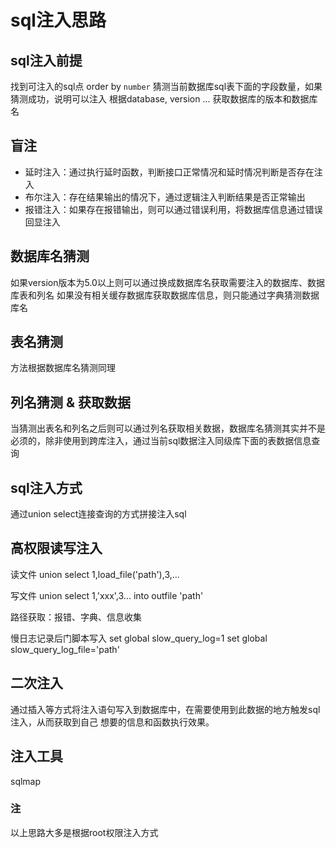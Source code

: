 # sql注入思路

## sql注入前提

找到可注入的sql点
order by `number` 猜测当前数据库sql表下面的字段数量，如果猜测成功，说明可以注入
根据database, version ... 获取数据库的版本和数据库名

## 盲注

- 延时注入：通过执行延时函数，判断接口正常情况和延时情况判断是否存在注入
- 布尔注入：存在结果输出的情况下，通过逻辑注入判断结果是否正常输出
- 报错注入：如果存在报错输出，则可以通过错误利用，将数据库信息通过错误回显注入

## 数据库名猜测

如果version版本为5.0以上则可以通过换成数据库名获取需要注入的数据库、数据库表和列名
如果没有相关缓存数据库获取数据库信息，则只能通过字典猜测数据库名

## 表名猜测

方法根据数据库名猜测同理

## 列名猜测 & 获取数据

当猜测出表名和列名之后则可以通过列名获取相关数据，数据库名猜测其实并不是必须的，除非使用到跨库注入，通过当前sql数据注入同级库下面的表数据信息查询

## sql注入方式

通过union select连接查询的方式拼接注入sql

## 高权限读写注入

读文件
union select 1,load_file('path'),3,...

写文件
union select 1,'xxx',3... into outfile 'path'

路径获取：报错、字典、信息收集

慢日志记录后门脚本写入
set global slow_query_log=1
set global slow_query_log_file='path'

## 二次注入

通过插入等方式将注入语句写入到数据库中，在需要使用到此数据的地方触发sql注入，从而获取到自己
想要的信息和函数执行效果。

## 注入工具

sqlmap

### 注

以上思路大多是根据root权限注入方式
